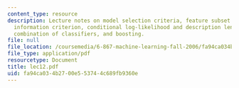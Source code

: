 ```yaml
---
content_type: resource
description: Lecture notes on model selection criteria, feature subset selection,
  information criterion, conditional log-likelihood and description length, regularization,
  combination of classifiers, and boosting.
file: null
file_location: /coursemedia/6-867-machine-learning-fall-2006/fa94ca034b2700e553744c689fb9360e_lec12.pdf
file_type: application/pdf
resourcetype: Document
title: lec12.pdf
uid: fa94ca03-4b27-00e5-5374-4c689fb9360e
---
```

